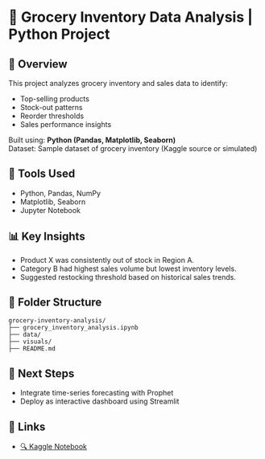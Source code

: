 # 🛒 Grocery Inventory Data Analysis | Python Project

## 📌 Overview
This project analyzes grocery inventory and sales data to identify:
- Top-selling products
- Stock-out patterns
- Reorder thresholds
- Sales performance insights

Built using: **Python (Pandas, Matplotlib, Seaborn)**  
Dataset: Sample dataset of grocery inventory (Kaggle source or simulated)

## 🔧 Tools Used
- Python, Pandas, NumPy
- Matplotlib, Seaborn
- Jupyter Notebook

## 📊 Key Insights
- Product X was consistently out of stock in Region A.
- Category B had highest sales volume but lowest inventory levels.
- Suggested restocking threshold based on historical sales trends.

## 📁 Folder Structure
```
grocery-inventory-analysis/
├── grocery_inventory_analysis.ipynb
├── data/
├── visuals/
├── README.md
```

## 🚀 Next Steps
- Integrate time-series forecasting with Prophet
- Deploy as interactive dashboard using Streamlit

## 🔗 Links
- [🔍 Kaggle Notebook](https://www.kaggle.com/code/sarthakmishra12/grocery-inventory-data-analysis)
